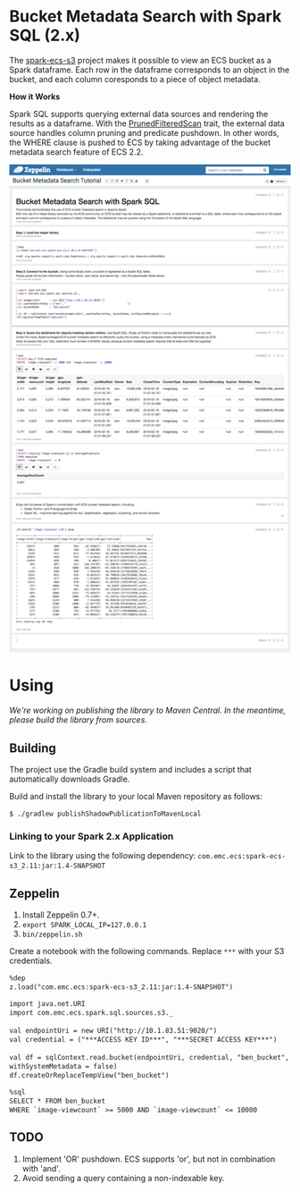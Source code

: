 
# Bucket Metadata Search with Spark SQL (2.x)

The [spark-ecs-s3](https://github.com/emcvipr/spark-ecs-s3) project makes it possible to view an ECS bucket as a Spark dataframe. 
Each row in the dataframe corresponds to an object in the bucket, and each column coresponds to a piece of object metadata.

**How it Works**

Spark SQL supports querying external data sources and rendering the results as a dataframe.   With the [PrunedFilteredScan](https://spark.apache.org/docs/latest/api/scala/index.html#org.apache.spark.sql.sources.PrunedFilteredScan) trait, the external data source handles column pruning and predicate pushdown.  In other words, the WHERE clause is pushed to ECS by taking advantage of the bucket metadata search feature of ECS 2.2.

![Screenshot](screenshot.png)

# Using

_We're working on publishing the library to Maven Central.  In the meantime, please build the library from sources._

## Building
The project use the Gradle build system and includes a script that automatically downloads Gradle.

Build and install the library to your local Maven repository as follows:
```
$ ./gradlew publishShadowPublicationToMavenLocal
```

### Linking to your Spark 2.x Application
Link to the library using the following dependency: `com.emc.ecs:spark-ecs-s3_2.11:jar:1.4-SNAPSHOT`

## Zeppelin
1. Install Zeppelin 0.7+.
2. `export SPARK_LOCAL_IP=127.0.0.1`
3. `bin/zeppelin.sh`

Create a notebook with the following commands.   Replace `***` with your S3 credentials.

```
%dep
z.load("com.emc.ecs:spark-ecs-s3_2.11:jar:1.4-SNAPSHOT")
```

```
import java.net.URI
import com.emc.ecs.spark.sql.sources.s3._

val endpointUri = new URI("http://10.1.83.51:9020/")
val credential = ("***ACCESS KEY ID***", "***SECRET ACCESS KEY***")

val df = sqlContext.read.bucket(endpointUri, credential, "ben_bucket", withSystemMetadata = false)
df.createOrReplaceTempView("ben_bucket")
```

```
%sql
SELECT * FROM ben_bucket 
WHERE `image-viewcount` >= 5000 AND `image-viewcount` <= 10000
```

## TODO
1. Implement 'OR' pushdown.  ECS supports 'or', but not in combination with 'and'.
2. Avoid sending a query containing a non-indexable key.
